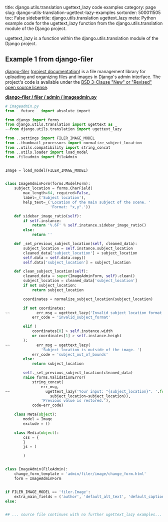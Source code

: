 title: django.utils.translation ugettext_lazy code examples
category: page
slug: django-utils-translation-ugettext-lazy-examples
sortorder: 500011505
toc: False
sidebartitle: django.utils.translation ugettext_lazy
meta: Python example code for the ugettext_lazy function from the django.utils.translation module of the Django project.


ugettext_lazy is a function within the django.utils.translation module of the Django project.


## Example 1 from django-filer
[django-filer](https://github.com/divio/django-filer)
([project documentation](https://django-filer.readthedocs.io/en/latest/))
is a file management library for uploading and organizing files and images
in Django's admin interface. The project's code is available under the
[BSD 3-Clause "New" or "Revised" open source license](https://github.com/divio/django-filer/blob/develop/LICENSE.txt).

[**django-filer / filer / admin / imageadmin.py**](https://github.com/divio/django-filer/blob/develop/filer/admin/imageadmin.py)

```python
# imageadmin.py
from __future__ import absolute_import

from django import forms
from django.utils.translation import ugettext as _
~~from django.utils.translation import ugettext_lazy

from ..settings import FILER_IMAGE_MODEL
from ..thumbnail_processors import normalize_subject_location
from ..utils.compatibility import string_concat
from ..utils.loader import load_model
from .fileadmin import FileAdmin


Image = load_model(FILER_IMAGE_MODEL)


class ImageAdminForm(forms.ModelForm):
    subject_location = forms.CharField(
        max_length=64, required=False,
        label=_('Subject location'),
        help_text=_('Location of the main subject of the scene. '
                    'Format: "x,y".'))

    def sidebar_image_ratio(self):
        if self.instance:
            return '%.6F' % self.instance.sidebar_image_ratio()
        else:
            return ''

    def _set_previous_subject_location(self, cleaned_data):
        subject_location = self.instance.subject_location
        cleaned_data['subject_location'] = subject_location
        self.data = self.data.copy()
        self.data['subject_location'] = subject_location

    def clean_subject_location(self):
        cleaned_data = super(ImageAdminForm, self).clean()
        subject_location = cleaned_data['subject_location']
        if not subject_location:
            return subject_location

        coordinates = normalize_subject_location(subject_location)

        if not coordinates:
~~            err_msg = ugettext_lazy('Invalid subject location format. ')
            err_code = 'invalid_subject_format'

        elif (
            coordinates[0] > self.instance.width
            or coordinates[1] > self.instance.height
        ):
~~            err_msg = ugettext_lazy(
                'Subject location is outside of the image. ')
            err_code = 'subject_out_of_bounds'
        else:
            return subject_location

        self._set_previous_subject_location(cleaned_data)
        raise forms.ValidationError(
            string_concat(
                err_msg,
~~                ugettext_lazy('Your input: "{subject_location}". '.format(
                    subject_location=subject_location)),
                'Previous value is restored.'),
            code=err_code)

    class Meta(object):
        model = Image
        exclude = ()

    class Media(object):
        css = {
        }
        js = (

        )


class ImageAdmin(FileAdmin):
    change_form_template = 'admin/filer/image/change_form.html'
    form = ImageAdminForm


if FILER_IMAGE_MODEL == 'filer.Image':
    extra_main_fields = ('author', 'default_alt_text', 'default_caption',)
else:


## ... source file continues with no further ugettext_lazy examples...

```

